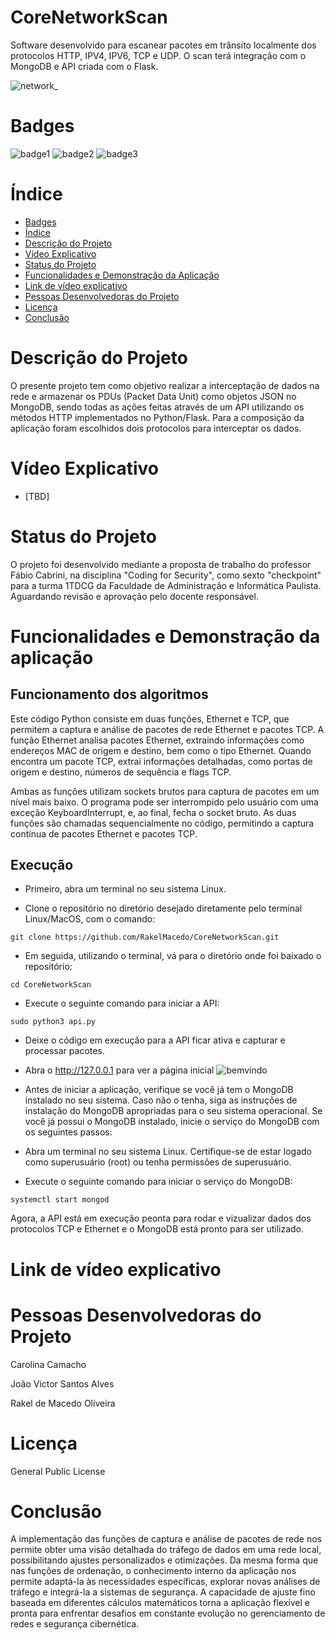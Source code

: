 # CoreNetworkScan
Software desenvolvido para escanear pacotes em trânsito localmente dos protocolos HTTP, IPV4, IPV6, TCP e UDP. O scan terá integração com o MongoDB e API criada com o Flask.

![network_](https://github.com/RakelMacedo/CoreNetworkScan/assets/78339857/6f0ef9ba-4434-42ab-9ab7-c7f9c601ba4e)

# Badges
![badge1](https://img.shields.io/badge/python-3.11-blue) ![badge2](https://img.shields.io/badge/status-aguardando%20revis%C3%A3o-yellow) ![badge3](https://img.shields.io/badge/testado%20por-GrupoDosCrias-green)


# Índice 
* [Badges](#badges)
* [Índice](#índice)
* [Descrição do Projeto](#descrição-do-projeto)
* [Vídeo Explicativo](#vídeo-explicativo)
* [Status do Projeto](#status-do-projeto) 
* [Funcionalidades e Demonstração da Aplicação](#funcionalidades-e-demonstração-da-aplicação)
* [Link de vídeo explicativo](TBD)
* [Pessoas Desenvolvedoras do Projeto](#pessoas-desenvolvedoras-do-projeto)
* [Licença](#licença)
* [Conclusão](#conclusão)

# Descrição do Projeto

O presente projeto tem como objetivo realizar a interceptação de dados na rede e armazenar os PDUs (Packet Data Unit) como objetos JSON no MongoDB, sendo todas as ações feitas através de um API utilizando os métodos HTTP implementados no Python/Flask. Para a composição da aplicação foram escolhidos dois protocolos para interceptar os dados.

# Vídeo Explicativo

* [TBD]

# Status do Projeto

O projeto foi desenvolvido mediante a proposta de trabalho do professor Fábio Cabrini, na disciplina "Coding for Security", como sexto "checkpoint" para a turma 1TDCG da Faculdade de Administração e Informática Paulista. Aguardando revisão e aprovação pelo docente responsável. 

# Funcionalidades e Demonstração da aplicação

## Funcionamento dos algoritmos

Este código Python consiste em duas funções, Ethernet e TCP, que permitem a captura e análise de pacotes de rede Ethernet e pacotes TCP. A função Ethernet analisa pacotes Ethernet, extraindo informações como endereços MAC de origem e destino, bem como o tipo Ethernet. Quando encontra um pacote TCP, extrai informações detalhadas, como portas de origem e destino, números de sequência e flags TCP.

Ambas as funções utilizam sockets brutos para captura de pacotes em um nível mais baixo. O programa pode ser interrompido pelo usuário com uma exceção KeyboardInterrupt, e, ao final, fecha o socket bruto. As duas funções são chamadas sequencialmente no código, permitindo a captura contínua de pacotes Ethernet e pacotes TCP.

## Execução

* Primeiro, abra um terminal no seu sistema Linux.

* Clone o repositório no diretório desejado diretamente pelo terminal Linux/MacOS, com o comando:
```
git clone https://github.com/RakelMacedo/CoreNetworkScan.git
```
* Em seguida, utilizando o terminal, vá para o diretório onde foi baixado o repositório:
```
cd CoreNetworkScan
```
* Execute o seguinte comando para iniciar a API:
```
sudo python3 api.py
```
* Deixe o código em execução para a API ficar ativa e capturar e processar pacotes.

* Abra o http://127.0.0.1 para ver a página inicial
![bemvindo](https://github.com/RakelMacedo/CoreNetworkScan/assets/78339857/efca51f0-7082-4fc6-a8bb-104c72d88778)

* Antes de iniciar a aplicação, verifique se você já tem o MongoDB instalado no seu sistema. Caso não o tenha, siga as instruções de instalação do MongoDB apropriadas para o seu sistema operacional. Se você já possui o MongoDB instalado, inicie o serviço do MongoDB com os seguintes passos:

* Abra um terminal no seu sistema Linux. Certifique-se de estar logado como superusuário (root) ou tenha permissões de superusuário.

* Execute o seguinte comando para iniciar o serviço do MongoDB:
```
systemctl start mongod
```
Agora, a API está em execução peonta para rodar e vizualizar dados dos protocolos TCP e Ethernet e o MongoDB está pronto para ser utilizado. 

# Link de vídeo explicativo

# Pessoas Desenvolvedoras do Projeto

Carolina Camacho

João Victor Santos Alves

Rakel de Macedo Oliveira

# Licença

 General Public License

# Conclusão

A implementação das funções de captura e análise de pacotes de rede nos permite obter uma visão detalhada do tráfego de dados em uma rede local, possibilitando ajustes personalizados e otimizações. Da mesma forma que nas funções de ordenação, o conhecimento interno da aplicação nos permite adaptá-la às necessidades específicas, explorar novas análises de tráfego e integrá-la a sistemas de segurança. A capacidade de ajuste fino baseada em diferentes cálculos matemáticos torna a aplicação flexível e pronta para enfrentar desafios em constante evolução no gerenciamento de redes e segurança cibernética.
